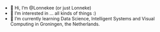 - 👋 Hi, I’m @Lonnekee (or just Lonneke)
- 👀 I’m interested in ... all kinds of things :)
- 🌱 I’m currently learning Data Science, Intelligent Systems and Visual Computing in Groningen, the Netherlands.
<!-- - 💞️ I’m looking to collaborate on ... -->

<!---
Lonnekee/Lonnekee is a ✨ special ✨ repository because its `README.md` (this file) appears on your GitHub profile.
You can click the Preview link to take a look at your changes.
--->
